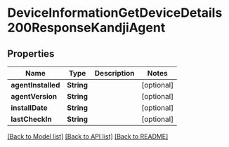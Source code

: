 # DeviceInformationGetDeviceDetails200ResponseKandjiAgent

## Properties
Name | Type | Description | Notes
------------ | ------------- | ------------- | -------------
**agentInstalled** | **String** |  | [optional] 
**agentVersion** | **String** |  | [optional] 
**installDate** | **String** |  | [optional] 
**lastCheckIn** | **String** |  | [optional] 

[[Back to Model list]](../README.md#documentation-for-models) [[Back to API list]](../README.md#documentation-for-api-endpoints) [[Back to README]](../README.md)


